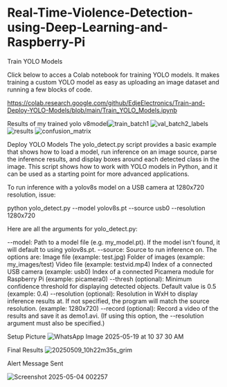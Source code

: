 # Real-Time-Violence-Detection-using-Deep-Learning-and-Raspberry-Pi
Train YOLO Models


Click below to acces a Colab notebook for training YOLO models. It makes training a custom YOLO model as easy as uploading an image dataset and running a few blocks of code.

https://colab.research.google.com/github/EdjeElectronics/Train-and-Deploy-YOLO-Models/blob/main/Train_YOLO_Models.ipynb

Results of my trained yolo v8model![train_batch1](https://github.com/user-attachments/assets/f4356a9c-06fa-4d41-b966-2ec22f022fa7)
![val_batch2_labels](https://github.com/user-attachments/assets/d53addb6-af1e-4e95-bd6e-5914df4fa6db)
![results](https://github.com/user-attachments/assets/bdbdec07-73e4-4413-8b71-e51dd3c6e72b)
![confusion_matrix](https://github.com/user-attachments/assets/f4589158-2ebe-42af-b078-2e598720a366)

Deploy YOLO Models
The yolo_detect.py script provides a basic example that shows how to load a model, run inference on an image source, parse the inference results, and display boxes around each detected class in the image. This script shows how to work with YOLO models in Python, and it can be used as a starting point for more advanced applications.

To run inference with a yolov8s model on a USB camera at 1280x720 resolution, issue:

python yolo_detect.py --model yolov8s.pt --source usb0 --resolution 1280x720

Here are all the arguments for yolo_detect.py:

--model: Path to a model file (e.g. my_model.pt). If the model isn't found, it will default to using yolov8s.pt.
--source: Source to run inference on. The options are:
Image file (example: test.jpg)
Folder of images (example: my_images/test)
Video file (example: testvid.mp4)
Index of a connected USB camera (example: usb0)
Index of a connected Picamera module for Raspberry Pi (example: picamera0)
--thresh (optional): Minimum confidence threshold for displaying detected objects. Default value is 0.5 (example: 0.4)
--resolution (optional): Resolution in WxH to display inference results at. If not specified, the program will match the source resolution. (example: 1280x720)
--record (optional): Record a video of the results and save it as demo1.avi. (If using this option, the --resolution argument must also be specified.)

Setup Picture
![WhatsApp Image 2025-05-19 at 10 37 30 AM](https://github.com/user-attachments/assets/64061e2b-1b3f-4128-9b1b-9a12fd997f95)



Final Results
![20250509_10h22m35s_grim](https://github.com/user-attachments/assets/2d9f6f50-531d-4c84-8ed1-bafff50e7463)

Alert Message Sent

![Screenshot 2025-05-04 002257](https://github.com/user-attachments/assets/3215853b-65c1-40bb-9992-f958bbf3a2e3)


